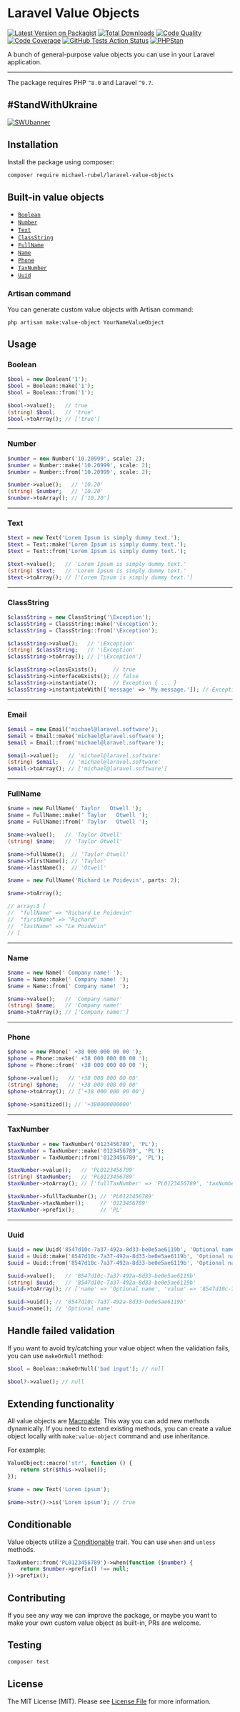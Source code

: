# Laravel Value Objects
[![Latest Version on Packagist](https://img.shields.io/packagist/v/michael-rubel/laravel-value-objects.svg?style=flat-square&logo=packagist)](https://packagist.org/packages/michael-rubel/laravel-value-objects)
[![Total Downloads](https://img.shields.io/packagist/dt/michael-rubel/laravel-value-objects.svg?style=flat-square&logo=packagist)](https://packagist.org/packages/michael-rubel/laravel-value-objects)
[![Code Quality](https://img.shields.io/scrutinizer/quality/g/michael-rubel/laravel-value-objects.svg?style=flat-square&logo=scrutinizer)](https://scrutinizer-ci.com/g/michael-rubel/laravel-value-objects/?branch=main)
[![Code Coverage](https://img.shields.io/scrutinizer/coverage/g/michael-rubel/laravel-value-objects.svg?style=flat-square&logo=scrutinizer)](https://scrutinizer-ci.com/g/michael-rubel/laravel-value-objects/?branch=main)
[![GitHub Tests Action Status](https://img.shields.io/github/workflow/status/michael-rubel/laravel-value-objects/run-tests/main?style=flat-square&label=tests&logo=github)](https://github.com/michael-rubel/laravel-value-objects/actions)
[![PHPStan](https://img.shields.io/github/workflow/status/michael-rubel/laravel-value-objects/phpstan/main?style=flat-square&label=larastan&logo=laravel)](https://github.com/michael-rubel/laravel-value-objects/actions)

A bunch of general-purpose value objects you can use in your Laravel application.

---

The package requires PHP `^8.0` and Laravel `^9.7`.

## #StandWithUkraine
[![SWUbanner](https://raw.githubusercontent.com/vshymanskyy/StandWithUkraine/main/banner2-direct.svg)](https://github.com/vshymanskyy/StandWithUkraine/blob/main/docs/README.md)

## Installation
Install the package using composer:
```bash
composer require michael-rubel/laravel-value-objects
```

## Built-in value objects

- [`Boolean`](https://github.com/michael-rubel/laravel-value-objects/blob/main/src/Collection/Primitive/Boolean.php)
- [`Number`](https://github.com/michael-rubel/laravel-value-objects/blob/main/src/Collection/Primitive/Number.php)
- [`Text`](https://github.com/michael-rubel/laravel-value-objects/blob/main/src/Collection/Primitive/Text.php)
- [`ClassString`](https://github.com/michael-rubel/laravel-value-objects/blob/main/src/Collection/Complex/ClassString.php)
- [`FullName`](https://github.com/michael-rubel/laravel-value-objects/blob/main/src/Collection/Complex/FullName.php)
- [`Name`](https://github.com/michael-rubel/laravel-value-objects/blob/main/src/Collection/Complex/Name.php)
- [`Phone`](https://github.com/michael-rubel/laravel-value-objects/blob/main/src/Collection/Complex/Phone.php)
- [`TaxNumber`](https://github.com/michael-rubel/laravel-value-objects/blob/main/src/Collection/Complex/TaxNumber.php)
- [`Uuid`](https://github.com/michael-rubel/laravel-value-objects/blob/main/src/Collection/Complex/Uuid.php)

### Artisan command
You can generate custom value objects with Artisan command:
```shell
php artisan make:value-object YourNameValueObject
```

## Usage

### Boolean
```php
$bool = new Boolean('1');
$bool = Boolean::make('1');
$bool = Boolean::from('1');

$bool->value();   // true
(string) $bool;   // 'true'
$bool->toArray(); // ['true']
```

---

### Number
```php
$number = new Number('10.20999', scale: 2);
$number = Number::make('10.20999', scale: 2);
$number = Number::from('10.20999', scale: 2);

$number->value();   // '10.20'
(string) $number;   // '10.20'
$number->toArray(); // ['10.20']
```

---

### Text
```php
$text = new Text('Lorem Ipsum is simply dummy text.');
$text = Text::make('Lorem Ipsum is simply dummy text.');
$text = Text::from('Lorem Ipsum is simply dummy text.');

$text->value();   // 'Lorem Ipsum is simply dummy text.'
(string) $text;   // 'Lorem Ipsum is simply dummy text.'
$text->toArray(); // ['Lorem Ipsum is simply dummy text.']
```

---

### ClassString
```php
$classString = new ClassString('\Exception');
$classString = ClassString::make('\Exception');
$classString = ClassString::from('\Exception');

$classString->value();   // '\Exception'
(string) $classString;   // '\Exception'
$classString->toArray(); // ['\Exception']

$classString->classExists();     // true
$classString->interfaceExists(); // false
$classString->instantiate();     // Exception { ... }
$classString->instantiateWith(['message' => 'My message.']); // Exception { #message: "test" ... }
```

---

### Email
```php
$email = new Email('michael@laravel.software');
$email = Email::make('michael@laravel.software');
$email = Email::from('michael@laravel.software');

$email->value();   // 'michael@laravel.software'
(string) $email;   // 'michael@laravel.software'
$email->toArray(); // ['michael@laravel.software']
```

---

### FullName
```php
$name = new FullName(' Taylor   Otwell ');
$name = FullName::make(' Taylor   Otwell ');
$name = FullName::from(' Taylor   Otwell ');

$name->value();   // 'Taylor Otwell'
(string) $name;   // 'Taylor Otwell'

$name->fullName();  // 'Taylor Otwell'
$name->firstName(); // 'Taylor'
$name->lastName();  // 'Otwell'

$name = new FullName('Richard Le Poidevin', parts: 2);

$name->toArray();

// array:3 [
//  "fullName" => "Richard Le Poidevin"
//  "firstName" => "Richard"
//  "lastName" => "Le Poidevin"
// ]
```

---

### Name
```php
$name = new Name(' Company name! ');
$name = Name::make(' Company name! ');
$name = Name::from(' Company name! ');

$name->value();   // 'Company name!'
(string) $name;   // 'Company name!'
$name->toArray(); // ['Company name!']
```

---

### Phone
```php
$phone = new Phone(' +38 000 000 00 00 ');
$phone = Phone::make(' +38 000 000 00 00 ');
$phone = Phone::from(' +38 000 000 00 00 ');

$phone->value();   // '+38 000 000 00 00'
(string) $phone;   // '+38 000 000 00 00'
$phone->toArray(); // ['+38 000 000 00 00']

$phone->sanitized(); // '+380000000000'
```

---

### TaxNumber
```php
$taxNumber = new TaxNumber('0123456789', 'PL');
$taxNumber = TaxNumber::make('0123456789', 'PL');
$taxNumber = TaxNumber::from('0123456789', 'PL');

$taxNumber->value();   // 'PL0123456789'
(string) $taxNumber;   // 'PL0123456789'
$taxNumber->toArray(); // ['fullTaxNumber' => 'PL0123456789', 'taxNumber' => '0123456789', 'prefix' => 'PL']

$taxNumber->fullTaxNumber(); // 'PL0123456789'
$taxNumber->taxNumber();     // '0123456789'
$taxNumber->prefix();        // 'PL'
```

---

### Uuid
```php
$uuid = new Uuid('8547d10c-7a37-492a-8d33-be0e5ae6119b', 'Optional name');
$uuid = Uuid::make('8547d10c-7a37-492a-8d33-be0e5ae6119b', 'Optional name');
$uuid = Uuid::from('8547d10c-7a37-492a-8d33-be0e5ae6119b', 'Optional name');

$uuid->value();   // '8547d10c-7a37-492a-8d33-be0e5ae6119b'
(string) $uuid;   // '8547d10c-7a37-492a-8d33-be0e5ae6119b'
$uuid->toArray(); // ['name' => 'Optional name', 'value' => '8547d10c-7a37-492a-8d33-be0e5ae6119b']

$uuid->uuid(); // '8547d10c-7a37-492a-8d33-be0e5ae6119b'
$uuid->name(); // 'Optional name'
```

## Handle failed validation

If you want to avoid try/catching your value object when the validation fails, you can use `makeOrNull` method:

```php
$bool = Boolean::makeOrNull('bad input'); // null

$bool?->value(); // null
```

## Extending functionality
All value objects are [Macroable](https://laravel.com/api/9.x/Illuminate/Support/Traits/Macroable.html).
This way you can add new methods dynamically. If you need to extend existing methods, you can create a value object locally with `make:value-object` command and use inheritance.

For example:
```php
ValueObject::macro('str', function () {
    return str($this->value());
});

$name = new Text('Lorem ipsum');

$name->str()->is('Lorem ipsum'); // true
```

## Conditionable
Value objects utilize a [Conditionable](https://laravel.com/api/9.x/Illuminate/Support/Traits/Conditionable.html) trait.
You can use `when` and `unless` methods.

```php
TaxNumber::from('PL0123456789')->when(function ($number) {
    return $number->prefix() !== null;
})->prefix();
```

## Contributing
If you see any way we can improve the package, or maybe you want to make your own custom value object as built-in, PRs are welcome.

## Testing
```bash
composer test
```

## License
The MIT License (MIT). Please see [License File](LICENSE.md) for more information.
